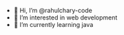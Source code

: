 - 👋 Hi, I’m @rahulchary-code
- 👀 I’m interested in web development
- 🌱 I’m currently learning java

<!---
rahulchary-code/rahulchary-code is a ✨ special ✨ repository because its `README.md` (this file) appears on your GitHub profile.
You can click the Preview link to take a look at your changes.
--->
